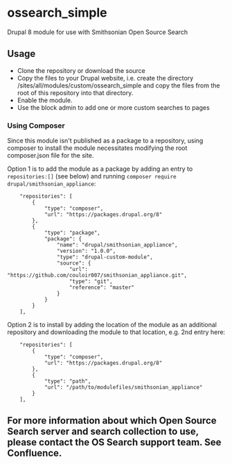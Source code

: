 # ossearch_simple

Drupal 8 module for use with Smithsonian Open Source Search


## Usage
- Clone the repository or download the source
- Copy the files to your Drupal website, i.e. create the directory /sites/all/modules/custom/ossearch_simple and copy the files from the root of this repository into that directory.
- Enable the module.
- Use the block admin to add one or more custom searches to pages

### Using Composer
Since this module isn't published as a package to a repository, using composer to install the module necessitates modifying the root composer.json file for the site.

Option 1 is to add the module as a package by adding an entry to `repositories:[]` (see below) and running `composer require drupal/smithsonian_appliance`:
```
    "repositories": [
        {
            "type": "composer",
            "url": "https://packages.drupal.org/8"
        },
        {
            "type": "package",
            "package": {
                "name": "drupal/smithsonian_appliance",
                "version": "1.0.0",
                "type": "drupal-custom-module",
                "source": {
                    "url": "https://github.com/couloir007/smithsonian_appliance.git",
                    "type": "git",
                    "reference": "master"
                }
            }
        }
    ],
```

Option 2 is to install by adding the location of the module as an additional repository and downloading the module to that location, e.g. 2nd entry here:

```
    "repositories": [
        {
            "type": "composer",
            "url": "https://packages.drupal.org/8"
        },
        {
            "type": "path",
            "url": "/path/to/modulefiles/smithsonian_appliance"
        }
    ],
```

## For more information about which Open Source Search server and search collection to use, please contact the OS Search support team. See Confluence.

